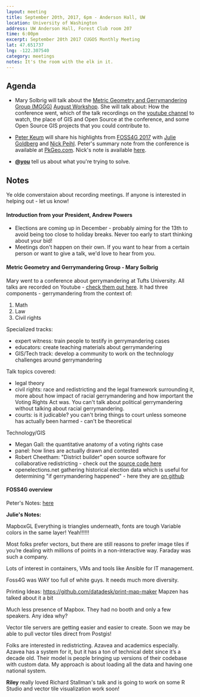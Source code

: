 ```yaml
---
layout: meeting
title: September 20th, 2017, 6pm - Anderson Hall, UW
location: University of Washington
address: UW Anderson Hall, Forest Club room 207
time: 6:00pm
excerpt: September 20th 2017 CUGOS Monthly Meeting
lat: 47.651737
lng: -122.307540
category: meetings
notes: It's the room with the elk in it.
---
```



## Agenda
- Mary Solbrig will talk about the [Metric Geometry and Gerrymandering Group (MGGG)](https://sites.tufts.edu/gerrymandr/) [August Workshop](https://sites.tufts.edu/gerrymandr/about-the-august-workshop/). She will talk about: How the conference went, which of the talk recordings on the [youtube channel](https://www.youtube.com/playlist?list=PLr7G5jnVFYLiTpEiQkQB_FyQ372oSO8Au) to watch, the place of GIS and Open Source at the conference, and some Open Source GIS projects that you could contribute to.
- [Peter Keum](https://github.com/keum) will share his highlights from [FOSS4G 2017](http://2017.foss4g.org/post_conference/) with [Julie Goldberg](https://github.com/JulieGoldberg) and [Nick Peihl](https://github.com/nickpeihl). Peter's summary note from the conference is available at [PkGeo.com](http://pkgeo.com/). Nick's note is available [here](https://github.com/nickpeihl/knowledge/blob/master/conferences/Foss4g%202017%20notes.md).

- **[@you](http://cugos.org/people/)** tell us about what you're trying to solve.


## Notes

Ye olde converstaion about recording meetings. If anyone is interested in helping out - let us know!

#### Introduction from your President, Andrew Powers

* Elections are coming up in December - probably aiming for the 13th to avoid being too close to holiday breaks. Never too early to start thinking about your bid!
* Meetings don't happen on their own. If you want to hear from a certain person or want to give a talk, we'd love to hear from you.

#### Metric Geometry and Gerrymandering Group - Mary Solbrig

Mary went to a conference about gerrymandering at Tufts University. All talks are recorded on Youtube - [check them out here](https://www.youtube.com/channel/UCXhynY38HLgR8Bp6918i5lg?app=desktop). It had three components - gerrymandering from the context of:

1. Math
1. Law
1. Civil rights

Specialized tracks:

* expert witness: train people to testify in gerrymandering cases
* educators: create teaching materials about gerrymandering
* GIS/Tech track: develop a community to work on the technology challenges around gerrymandering

Talk topics covered:

* legal theory
* civil rights: race and redistricting and the legal framework surrounding it, more about how impact of racial gerrymandering and how important the Voting Rights Act was. You can't talk about political gerrymandering without talking about racial gerrymandering.
* courts: is it judicable? you can't bring things to court unless someone has actually been harmed - can't be theoretical

Technology/GIS

* Megan Gall: the quantitative anatomy of a voting rights case
* panel: how lines are actually drawn and contested
* Robert Cheetham: "District builder" open source software for collaborative redistricting - check out the [source code here](https://github.com/PublicMapping/DistrictBuilder)
* openelections.net gathering historical election data which is useful for determining "if gerrymandering happened" - here they are [on github](https://github.com/openelections)

#### FOSS4G overview

Peter's Notes: [here](http://pkgeo.com/2017-09-10-summaryFOSS4G/)

**Julie's Notes:**

MapboxGL
Everything is triangles underneath, fonts are tough
Variable colors in the same layer! Yeah!!!!!!

Most folks prefer vectors, but there are still reasons to prefer image tiles if you’re dealing with millions of points in a non-interactive way. Faraday was such a company.

Lots of interest in containers, VMs and tools like Ansible for IT management.

Foss4G was WAY too full of white guys. It needs much more diversity.

Printing Ideas:
	https://github.com/datadesk/print-map-maker
	Mapzen has talked about it a bit

Much less presence of Mapbox. They had no booth and only a few speakers. Any idea why?

Vector tile servers are getting easier and easier to create. Soon we may be able to pull vector tiles direct from Postgis!

Folks are interested in redistricting. Azavea and academics especially. Azavea has a system for it, but it has a ton of technical debt since it’s a decade old. Their model is people bringing up versions of their codebase with custom data. My approach is about loading all the data and having one national system.

**Riley** really loved Richard Stallman's talk and is going to work on some R Studio and vector tile visualization work soon!
